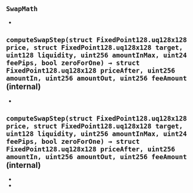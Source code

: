 ## `SwapMath`






-

## `computeSwapStep(struct FixedPoint128.uq128x128 price, struct FixedPoint128.uq128x128 target, uint128 liquidity, uint256 amountInMax, uint24 feePips, bool zeroForOne) → struct FixedPoint128.uq128x128 priceAfter, uint256 amountIn, uint256 amountOut, uint256 feeAmount` (internal)






-

## `computeSwapStep(struct FixedPoint128.uq128x128 price, struct FixedPoint128.uq128x128 target, uint128 liquidity, uint256 amountInMax, uint24 feePips, bool zeroForOne) → struct FixedPoint128.uq128x128 priceAfter, uint256 amountIn, uint256 amountOut, uint256 feeAmount` (internal)






-


-



